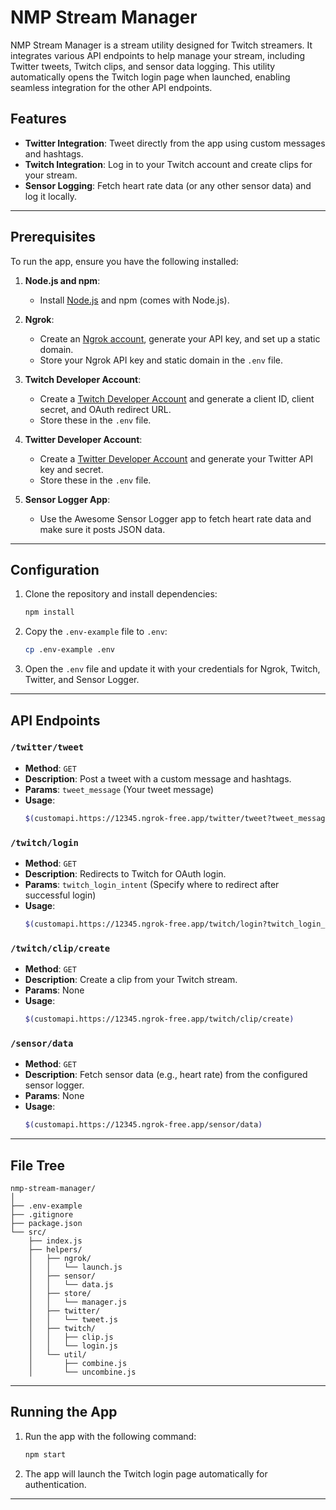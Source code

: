 
# NMP Stream Manager

NMP Stream Manager is a stream utility designed for Twitch streamers. It integrates various API endpoints to help manage your stream, including Twitter tweets, Twitch clips, and sensor data logging. This utility automatically opens the Twitch login page when launched, enabling seamless integration for the other API endpoints.

## Features

- **Twitter Integration**: Tweet directly from the app using custom messages and hashtags.
- **Twitch Integration**: Log in to your Twitch account and create clips for your stream.
- **Sensor Logging**: Fetch heart rate data (or any other sensor data) and log it locally.

---

## Prerequisites

To run the app, ensure you have the following installed:

1. **Node.js and npm**:
   - Install [Node.js](https://nodejs.org/) and npm (comes with Node.js).

2. **Ngrok**:
   - Create an [Ngrok account](https://ngrok.com/), generate your API key, and set up a static domain.
   - Store your Ngrok API key and static domain in the `.env` file.

3. **Twitch Developer Account**:
   - Create a [Twitch Developer Account](https://dev.twitch.tv/console/apps) and generate a client ID, client secret, and OAuth redirect URL.
   - Store these in the `.env` file.

4. **Twitter Developer Account**:
   - Create a [Twitter Developer Account](https://developer.twitter.com/en/apps) and generate your Twitter API key and secret.
   - Store these in the `.env` file.

5. **Sensor Logger App**:
   - Use the Awesome Sensor Logger app to fetch heart rate data and make sure it posts JSON data.

---

## Configuration

1. Clone the repository and install dependencies:
   ```bash
   npm install
   ```

2. Copy the `.env-example` file to `.env`:
   ```bash
   cp .env-example .env
   ```

3. Open the `.env` file and update it with your credentials for Ngrok, Twitch, Twitter, and Sensor Logger.

---

## API Endpoints

### `/twitter/tweet`
- **Method**: `GET`
- **Description**: Post a tweet with a custom message and hashtags.
- **Params**: `tweet_message` (Your tweet message)
- **Usage**:
  ```bash
  $(customapi.https://12345.ngrok-free.app/twitter/tweet?tweet_message=HelloWorld)
  ```

### `/twitch/login`
- **Method**: `GET`
- **Description**: Redirects to Twitch for OAuth login.
- **Params**: `twitch_login_intent` (Specify where to redirect after successful login)
- **Usage**:
  ```bash
  $(customapi.https://12345.ngrok-free.app/twitch/login?twitch_login_intent=/twitch/login/success)
  ```

### `/twitch/clip/create`
- **Method**: `GET`
- **Description**: Create a clip from your Twitch stream.
- **Params**: None
- **Usage**:
  ```bash
  $(customapi.https://12345.ngrok-free.app/twitch/clip/create)
  ```

### `/sensor/data`
- **Method**: `GET`
- **Description**: Fetch sensor data (e.g., heart rate) from the configured sensor logger.
- **Params**: None
- **Usage**:
  ```bash
  $(customapi.https://12345.ngrok-free.app/sensor/data)
  ```

---

## File Tree

```plaintext
nmp-stream-manager/
│
├── .env-example
├── .gitignore
├── package.json
└── src/
    ├── index.js
    ├── helpers/
    │   ├── ngrok/
    │   │   └── launch.js
    │   ├── sensor/
    │   │   └── data.js
    │   ├── store/
    │   │   └── manager.js
    │   ├── twitter/
    │   │   └── tweet.js
    │   ├── twitch/
    │   │   ├── clip.js
    │   │   └── login.js
    │   └── util/
    │       ├── combine.js
    │       └── uncombine.js
```

---

## Running the App

1. Run the app with the following command:
   ```bash
   npm start
   ```

2. The app will launch the Twitch login page automatically for authentication.

---
